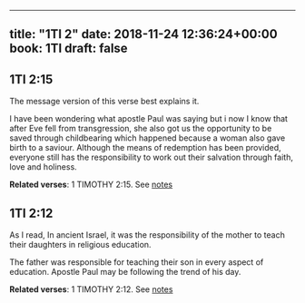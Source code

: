 
---
title: "1TI 2"
date: 2018-11-24 12:36:24+00:00
book: 1TI
draft: false
---

## 1TI 2:15

The message version of this verse best explains it.

I have been wondering what apostle Paul was saying but i now I know that after Eve fell from transgression, she also got us the opportunity to be saved through childbearing which happened because a woman also gave birth to a saviour. Although the means of redemption has been provided, everyone still has the responsibility to work out their salvation through faith, love and holiness.

**Related verses**: 1 TIMOTHY 2:15. See [notes](https://my.bible.com/notes/3040090148752319187)


## 1TI 2:12

As I read, In ancient Israel, it was the responsibility of the mother to teach their daughters in religious education.

The father was responsible for teaching their son in every aspect of education. Apostle Paul may be following the trend of his day.

**Related verses**: 1 TIMOTHY 2:12. See [notes](https://my.bible.com/notes/3040048063282143651)

